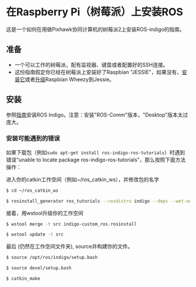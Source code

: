 # 在Raspberry Pi（树莓派）上安装ROS

这是一个如何在用做Pixhawk协同计算机的树莓派2上安装ROS-indigo的指南。

## 准备

- 一个可以工作的树莓派，配有监视器、键盘或者配置好的SSH连接。
- 这份指南假定你已经在树莓派上安装好了Raspbian "JESSIE"，如果没有，[安装它](https://www.raspberrypi.org/downloads/raspbian/)或者[升级](http://raspberrypi.stackexchange.com/questions/27858/upgrade-to-raspbian-jessie)Raspbian Wheezy到Jessie。

## 安装

参照[指南](http://wiki.ros.org/ROSberryPi/Installing%20ROS%20Indigo%20on%20Raspberry%20Pi)安装ROS Indigo。注意：安装"ROS-Comm"版本，"Desktop"版本太过庞大。

### 安装可能遇到的错误

如果下载包（例如`sudo apt-get install ros-indigo-ros-tutorials`）时遇到错误"unable to locate package ros-indigo-ros-tutorials"，那么按照下面方法操作：

进入你的catkin工作空间（例如~/ros_catkin_ws），并修改包的名字

```sh
$ cd ~/ros_catkin_ws

$ rosinstall_generator ros_tutorials --rosdistro indigo --deps --wet-only --exclude roslisp --tar > indigo-custom_ros.rosinstall
```

接着，用wstool升级你的工作空间

```sh
$ wstool merge -t src indigo-custom_ros.rosinstall

$ wstool update -t src
```

最后 (仍然在工作空间文件夹), source并构建你的文件。

```sh
$ source /opt/ros/indigo/setup.bash

$ source devel/setup.bash

$ catkin_make
```